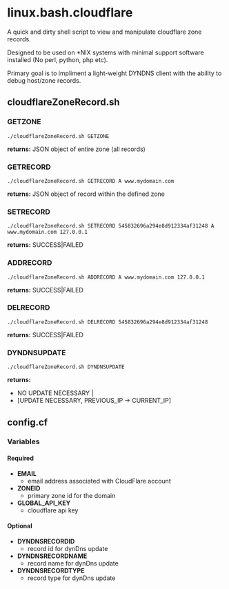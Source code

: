 # linux.bash.cloudflare
A quick and dirty shell script to view and manipulate cloudflare zone records.

Designed to be used on \*NIX systems with minimal support software installed (No perl, python, php etc).

Primary goal is to impliment a light-weight DYNDNS client with the ability to debug host/zone records.


## cloudflareZoneRecord.sh
### GETZONE
```
./cloudflareZoneRecord.sh GETZONE 
```
**returns:** JSON object of entire zone (all records)

### GETRECORD
```
./cloudflareZoneRecord.sh GETRECORD A www.mydomain.com
```
**returns:** JSON object of record within the defined zone

### SETRECORD
```
./cloudflareZoneRecord.sh SETRECORD 545832696a294e8d912334af31248 A www.mydomain.com 127.0.0.1
```
**returns:** SUCCESS|FAILED

### ADDRECORD
```
./cloudflareZoneRecord.sh ADDRECORD A www.mydomain.com 127.0.0.1
```
**returns:** SUCCESS|FAILED

### DELRECORD
```
./cloudflareZoneRecord.sh DELRECORD 545832696a294e8d912334af31248
```
**returns:** SUCCESS|FAILED

### DYNDNSUPDATE
```
./cloudflareZoneRecord.sh DYNDNSUPDATE
```
**returns:** 
  - NO UPDATE NECESSARY | 
  - [UPDATE NECESSARY, PREVIOUS_IP -> CURRENT_IP]


## config.cf
### Variables
#### Required
* **EMAIL**
  - email address associated with CloudFlare account
* **ZONEID**
  - primary zone id for the domain
* **GLOBAL_API_KEY**
  - cloudflare api key
  
#### Optional
* **DYNDNSRECORDID**
  - record id for dynDns update
* **DYNDNSRECORDNAME**
  - record name for dynDns update
* **DYNDNSRECORDTYPE**
  - record type for dynDns update
